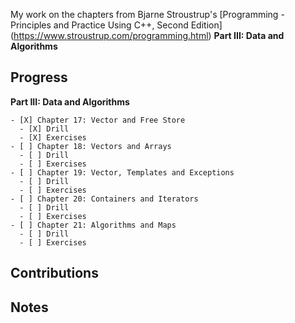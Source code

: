 My work on the chapters from Bjarne Stroustrup's [Programming - Principles and Practice Using C++, Second Edition] (https://www.stroustrup.com/programming.html) **Part III: Data and Algorithms**

## Progress

**Part III: Data and Algorithms**

    - [X] Chapter 17: Vector and Free Store
      - [X] Drill
      - [X] Exercises
    - [ ] Chapter 18: Vectors and Arrays
      - [ ] Drill
      - [ ] Exercises
    - [ ] Chapter 19: Vector, Templates and Exceptions
      - [ ] Drill
      - [ ] Exercises
    - [ ] Chapter 20: Containers and Iterators
      - [ ] Drill
      - [ ] Exercises
    - [ ] Chapter 21: Algorithms and Maps
      - [ ] Drill
      - [ ] Exercises      
      
## Contributions

## Notes

